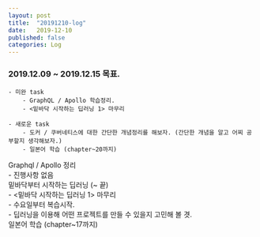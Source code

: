 ```yaml
---
layout: post
title:  "20191210-log"
date:   2019-12-10
published: false
categories: Log
---
```


### 2019.12.09 ~ 2019.12.15 목표.
    - 미완 task
        - GraphQL / Apollo 학습정리.
        - <밑바닥 시작하는 딥러닝 1> 마무리  

    - 새로운 task
        - 도커 / 쿠버네티스에 대한 간단한 개념정리를 해보자. (간단한 개념을 알고 어찌 공부할지 생각해보자.)  
        - 일본어 학습 (chapter~20까지)  

Graphql / Apollo 정리  
    - 진행사항 없음  
밑바닥부터 시작하는 딥러닝 (~ 끝)  
    - <밑바닥 시작하는 딥러닝 1> 마무리  
    - 수요일부터 복습시작.  
    - 딥러닝을 이용해 어떤 프로젝트를 만들 수 있을지 고민해 볼 겻.  
일본어 학습 (chapter~17까지)  